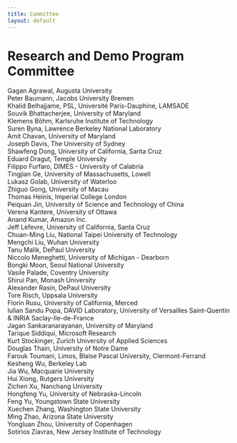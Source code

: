 ```yaml
---
title: Committee
layout: default
---
```



# Research and Demo Program Committee

Gagan Agrawal, Augusta University<br>
Peter Baumann, Jacobs University Bremen<br>
Khalid Belhajjame, PSL, Université Paris-Dauphine, LAMSADE<br>
Souvik Bhattacherjee, University of Maryland<br>
Klemens Böhm, Karlsruhe Institute of Technology<br>
Suren Byna, Lawrence Berkeley National Laboratory<br>
Amit Chavan, University of Maryland<br>
Joseph Davis, The University of Sydney<br>
Shawfeng Dong, University of California, Santa Cruz<br>
Eduard Dragut, Temple University<br>
Filippo Furfaro, DIMES - University of Calabria<br>
Tingjian Ge, University of Massachusetts, Lowell<br>
Lukasz Golab, University of Waterloo<br>
Zhiguo Gong, University of Macau<br>
Thomas Heinis, Imperial College London<br>
Peiquan Jin, University of Science and Technology of China<br>
Verena Kantere, University of Ottawa<br>
Anand Kumar, Amazon Inc.<br>
Jeff Lefevre, University of California, Santa Cruz<br>
Chuan-Ming Liu, National Taipei University of Technology<br>
Mengchi Liu, Wuhan University<br>
Tanu Malik, DePaul University<br>
Niccolo Meneghetti, University of Michigan - Dearborn<br>
Bongki Moon, Seoul National University<br>
Vasile Palade, Coventry University<br>
Shirui Pan, Monash University<br>
Alexander Rasin, DePaul University<br>
Tore Risch, Uppsala University<br>
Florin Rusu, University of California, Merced<br>
Iulian Sandu Popa, DAVID Laboratory, University of Versailles Saint-Quentin & INRIA Saclay-Ile-de-France<br>
Jagan Sankaranarayanan, University of Maryland<br>
Tarique Siddiqui, Microsoft Research<br>
Kurt Stockinger, Zurich University of Applied Sciences<br>
Douglas Thain, University of Notre Dame<br>
Farouk Toumani, Limos, Blaise Pascal University, Clermont-Ferrand<br>
Kesheng Wu, Berkeley Lab<br>
Jia Wu, Macquarie University<br>
Hui Xiong, Rutgers University<br>
Zichen Xu, Nanchang University<br>
Hongfeng Yu, University of Nebraska-Lincoln<br>
Feng Yu, Youngstown State University<br>
Xuechen Zhang, Washington State University<br>
Ming Zhao, Arizona State University<br>
Yongluan Zhou, University of Copenhagen<br>
Sotirios Ziavras, New Jersey Institute of Technology<br>

